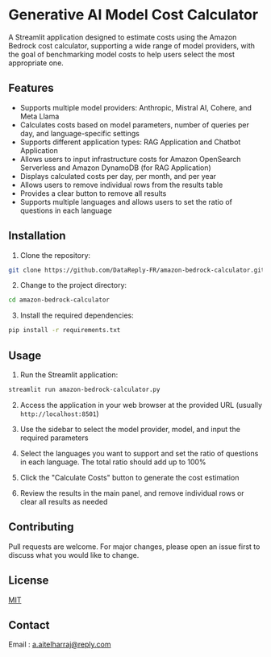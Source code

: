 # Generative AI Model Cost Calculator

A Streamlit application designed to estimate costs using the Amazon Bedrock cost calculator, supporting a wide range of
model providers, with the goal of benchmarking model costs to help users select the most appropriate one.

## Features

- Supports multiple model providers: Anthropic, Mistral AI, Cohere, and Meta Llama
- Calculates costs based on model parameters, number of queries per day, and language-specific settings
- Supports different application types: RAG Application and Chatbot Application
- Allows users to input infrastructure costs for Amazon OpenSearch Serverless and Amazon DynamoDB (for RAG Application)
- Displays calculated costs per day, per month, and per year
- Allows users to remove individual rows from the results table
- Provides a clear button to remove all results
- Supports multiple languages and allows users to set the ratio of questions in each language

## Installation

1. Clone the repository:

```bash
git clone https://github.com/DataReply-FR/amazon-bedrock-calculator.git
```

2. Change to the project directory:

```bash
cd amazon-bedrock-calculator
```

3. Install the required dependencies:

```bash
pip install -r requirements.txt
```

## Usage

1. Run the Streamlit application:

```bash
streamlit run amazon-bedrock-calculator.py
```

2. Access the application in your web browser at the provided URL (usually `http://localhost:8501`)

3. Use the sidebar to select the model provider, model, and input the required parameters

4. Select the languages you want to support and set the ratio of questions in each language. The total ratio should add
   up to 100%

5. Click the "Calculate Costs" button to generate the cost estimation

6. Review the results in the main panel, and remove individual rows or clear all results as needed

## Contributing

Pull requests are welcome. For major changes, please open an issue first to discuss what you would like to change.

## License

[MIT](https://choosealicense.com/licenses/mit/)

## Contact

Email : a.aitelharraj@reply.com
